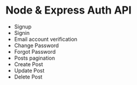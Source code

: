 # Node & Express Auth API
- Signup
- Signin
- Email account verification
- Change Password
- Forgot Password
- Posts pagination
- Create Post
- Update Post
- Delete Post
